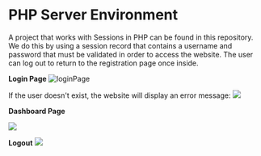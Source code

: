 # PHP Server Environment

A project that works with Sessions in PHP can be found in this repository. We do this by using a session record that contains a username and password that must be validated in order to access the website. The user can log out to return to the registration page once inside.


**Login Page**
![loginPage](https://ucarecdn.com/556b83f3-15ed-45e6-a720-b93a603fd8f0/)



If the user doesn't exist, the website will display an error message:
![](https://ucarecdn.com/5705c2c3-a661-49cb-868d-17410ba61263/)


**Dashboard Page**

![](https://ucarecdn.com/9939be49-2a49-4ca4-9f1c-b3e266c2756b/)


**Logout**
![](https://ucarecdn.com/1bfda12b-219b-483a-944d-34ae5bdb50dd/)